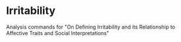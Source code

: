# Irritability
Analysis commands for "On Defining Irritability and its Relationship to Affective Traits and Social Interpretations"
